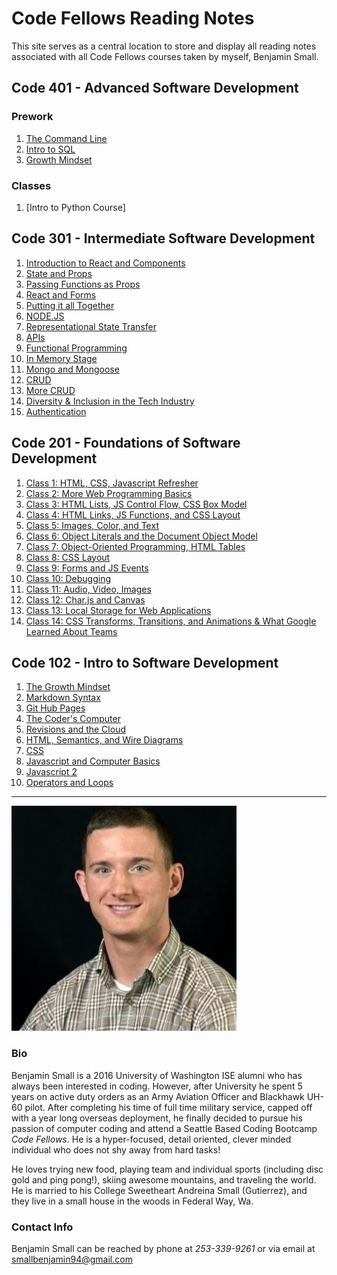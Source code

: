 # **Code Fellows Reading Notes**

This site serves as a central location to store and display all reading notes associated with all Code Fellows courses taken by myself, Benjamin Small.

## Code 401 - Advanced Software Development

### Prework

1. [The Command Line](Code401/Command_Line.md)
2. [Intro to SQL](Code401/SQL_Intro)
3. [Growth Mindset](Code401/Growth_Mindset.md)

### Classes

1. [Intro to Python Course]

## Code 301 - Intermediate Software Development

1. [Introduction to React and Components](Code301/Class-01.md)
2. [State and Props](Code301/Class-02.md)
3. [Passing Functions as Props](Code301/Class-03.md)
4. [React and Forms](Code301/Class-04.md)
5. [Putting it all Together](Code301/Class-05.md)
6. [NODE.JS](Code301/Class-06.md)
7. [Representational State Transfer](Code301/Class-07.md)
8. [APIs](Code301/Class-08.md)
9. [Functional Programming](Code301/Class-09.md)
10. [In Memory Stage](Code301/Class-10.md)
11. [Mongo and Mongoose](Code301/Class-11.md)
12. [CRUD](Code301/Class-12.md)
13. [More CRUD](Code301/Class-13.md)
14. [Diversity & Inclusion in the Tech Industry](Code301/Class-14.md)
15. [Authentication](Code301/Class-15.md)

## Code 201 - Foundations of Software Development

1. [Class 1: HTML, CSS, Javascript Refresher](Code201/Class-01.md)
2. [Class 2: More Web Programming Basics](Code201/Class-02.md)
3. [Class 3: HTML Lists, JS Control Flow, CSS Box Model](Code201/Class-03.md)
4. [Class 4: HTML Links, JS Functions, and CSS Layout](Code201/Class-04.md)
5. [Class 5: Images, Color, and Text](Code201/Class-05.md)
6. [Class 6: Object Literals and the Document Object Model](Code201/Class-06.md)
7. [Class 7: Object-Oriented Programming, HTML Tables](Code201/Class-07.md)
8. [Class 8: CSS Layout](Code201/Class-08.md)
9. [Class 9: Forms and JS Events](Code201/Class-09.md)
10. [Class 10: Debugging](Code201/Class-10.md)
11. [Class 11: Audio, Video, Images](Code201/Class-11.md)
12. [Class 12: Char.js and Canvas](Code201/Class-12.md)
13. [Class 13: Local Storage for Web Applications](Code201/Class-13.md)
14. [Class 14: CSS Transforms, Transitions, and Animations & What Google Learned About Teams](Code201/Class-14.md)

## Code 102 - Intro to Software Development

1. [The Growth Mindset](Code102/GrowthMindset.md)
2. [Markdown Syntax](Code102/MarkdownGuide.md)
3. [Git Hub Pages](Code102/Pages.md)
4. [The Coder's Computer](Code102/CodersComputer.md)
5. [Revisions and the Cloud](Code102/CloudRevisions.md)
6. [HTML, Semantics, and Wire Diagrams](Code102/html-wires-semantics.md)
7. [CSS](Code102/css.md)
8. [Javascript and Computer Basics](Code102/js-and-Computers.md)
9. [Javascript 2](Code102/Javascript2.md)
10. [Operators and Loops](Code102/Operators-Loops.md)

---

![Photo of Benjamin Small](images/Headshot.jpeg "Sexy Photo of Benjamin Small")

### **Bio**

Benjamin Small is a 2016 University of Washington ISE alumni who has always been interested in coding. However, after University he spent 5 years on active duty orders as an Army Aviation Officer and Blackhawk UH-60 pilot. After completing his time of full time military service, capped off with a year long overseas deployment, he finally decided to pursue his passion of computer coding and attend a Seattle Based Coding Bootcamp *Code Fellows*. He is a hyper-focused, detail oriented, clever minded individual who does not shy away from hard tasks!

He loves trying new food, playing team and individual sports (including disc gold and ping pong!), skiing awesome mountains, and traveling the world. He is married to his College Sweetheart Andreina Small (Gutierrez), and they live in a small house in the woods in Federal Way, Wa.

### **Contact Info**

Benjamin Small can be reached by phone at *253-339-9261* or via email at <smallbenjamin94@gmail.com>
